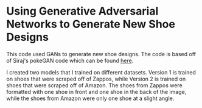 # Using Generative Adversarial Networks to Generate New Shoe Designs

This code used GANs to generate new shoe designs. The code is based off of Siraj's pokeGAN code which can be found [here](https://github.com/llSourcell/Pokemon_GAN).

I created two models that I trained on different datasets. Version 1 is trained on shoes that were scraped off of Zappos, while Version 2 is trained on shoes that were scraped off of Amazon. The shoes from Zappos were formatted with one shoe in front and one shoe in the back of the image, while the shoes from Amazon were only one shoe at a slight angle. 
